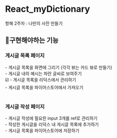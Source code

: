 # React_myDictionary
항해 2주차 : 나만의 사전 만들기

## 🎯구현해야하는 기능
<h3>게시글 목록 페이지</h3>
- 게시글 목록을 화면에 그리기 (각각 뷰는 카드 뷰로 만들기)<br>
- 게시글 내의 예시는 파란 글씨로 보여주기<br>☑️
- 게시글 목록을 리덕스에서 관리하기<br>
- 게시글 목록을 파이어스토어에서 가져오기<br>
<br>
<h3>게시글 작성 페이지</h3>
- 게시글 작성에 필요한 input 3개를 ref로 관리하기<br>
- 작성한 게시글을 리덕스 내 게시글 목록에 추가하기<br>
- 게시글 목록을 파이어스토어에 저장하기<br>
